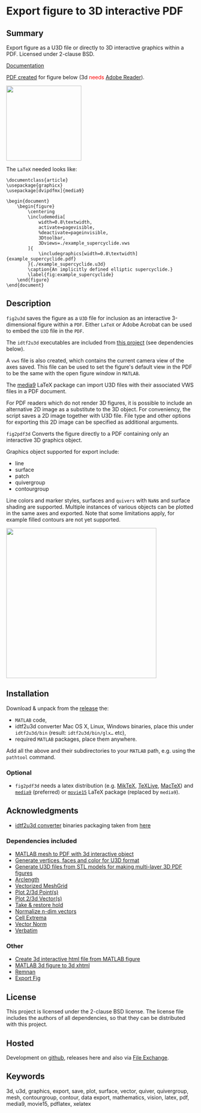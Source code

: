 Export figure to 3D interactive PDF
===================================

Summary
-------
Export figure as a U3D file or directly to 3D interactive graphics within a PDF.
Licensed under 2-clause BSD.

[Documentation](https://www.cds.caltech.edu/~ifilippi/temp/releases/matlab/fig2u3d/fig2u3d_manual.pdf)

[PDF created](https://www.cds.caltech.edu/~ifilippi/temp/releases/matlab/fig2u3d/example.pdf) for figure below (3d <font color="red">needs</font> [Adobe Reader](http://get.adobe.com/reader/)).

<img src="https://www.cds.caltech.edu/~ifilippi/temp/releases/matlab/fig2u3d/logo.png" width=200>

The `LaTeX` needed looks like:

```
\documentclass{article}
\usepackage{graphicx}
\usepackage[dvipdfmx]{media9}

\begin{document}
	\begin{figure}
		\centering
		\includemedia[
			width=0.8\textwidth,
			activate=pagevisible,
			%deactivate=pageinvisible,
			3Dtoolbar,
			3Dviews=./example_supercyclide.vws
		]{
			\includegraphics[width=0.8\textwidth]{example_supercyclide.pdf}
		}{./example_supercyclide.u3d}
		\caption{An implicitly defined elliptic supercyclide.}
		\label{fig:example_supercyclide}
	\end{figure}
\end{document}
```

## Description
`fig2u3d` saves the figure as a `U3D` file for inclusion as an interactive 3-dimensional figure within a `PDF`. Either `LaTeX` or Adobe Acrobat can be used to embed the `U3D` file in the `PDF`.

The `idtf2u3d` executables are included from [this project](http://sourceforge.net/projects/u3d/) (see dependencies below).

A `vws` file is also created, which contains the current camera view of the axes saved. This file can be used to set the figure's default view in the PDF to be the same with the open figure window in `MATLAB`.

The [media9](http://www.ctan.org/tex-archive/macros/latex/contrib/media9) LaTeX package can import U3D files with their associated VWS files in a PDF document.

For PDF readers which do not render 3D figures, it is possible to include an alternative 2D image as a substitute to the 3D object. For conveniency, the script saves a 2D image together with U3D file. File type and other options for exporting this 2D image can be specified as additional arguments.

`fig2pdf3d` Converts the figure directly to a PDF containing only an interactive 3D graphics object.

Graphics object supported for export include:

- line
- surface
- patch
- quivergroup
- contourgroup

Line colors and marker styles, surfaces and `quivers` with `NaN`s and surface shading are supported. Multiple instances of various objects can be plotted in the same axes and exported. Note that some limitations apply, for example filled contours are not yet supported.

<img src="https://www.cds.caltech.edu/~ifilippi/temp/releases/matlab/fig2u3d/fig2u3d_workflow.png" width=400>

## Installation

Download & unpack from the [release](https://github.com/johnyf/fig2u3d/releases) the:

- `MATLAB` code,
- idtf2u3d converter Mac OS X, Linux, Windows binaries, place this under `idtf2u3d/bin` (result: `idtf2u3d/bin/glx…` etc),
- required `MATLAB` packages, place them anywhere.

Add all the above and their subdirectories to your `MATLAB` path, e.g. using the `pathtool` command.

### Optional
- `fig2pdf3d` needs a latex distribution (e.g. [MikTeX](http://miktex.org/), [TeXLive](http://www.tug.org/texlive/), [MacTeX](http://tug.org/mactex/)) and [`media9`](http://www.ctan.org/pkg/media9) (preferred) or [`movie15`](http://www.ctan.org/pkg/movie15) LaTeX package (replaced by `media9`).

## Acknowledgments
- [idtf2u3d converter](http://sourceforge.net/projects/u3d/) binaries packaging taken from [here](http://www.mathworks.com/matlabcentral/fileexchange/25383-matlab-mesh-to-pdf-with-3d-interactive-object)

### Dependencies included
- [MATLAB mesh to PDF with 3d interactive object](http://www.mathworks.com/matlabcentral/fileexchange/25383-matlab-mesh-to-pdf-with-3d-interactive-object)
- [Generate vertices, faces and color for U3D format](http://www.mathworks.com/matlabcentral/fileexchange/27245-generate-vertices-faces-and-color-for-u3d-format)
- [Generate U3D files from STL models for making multi-layer 3D PDF figures](http://www.mathworks.com/matlabcentral/fileexchange/31413-generate-u3d-files-from-stl-models-for-making-multilayer-3d-pdf-figures)
- [Arclength](http://www.mathworks.com/matlabcentral/fileexchange/34871-arclength)
- [Vectorized MeshGrid](http://www.mathworks.com/matlabcentral/fileexchange/35036-vectorized-meshgrid)
- [Plot 2/3d Point(s)](http://www.mathworks.com/matlabcentral/fileexchange/34731-plot-23d-points)
- [Plot 2/3d Vector(s)](http://www.mathworks.com/matlabcentral/fileexchange/35224-plot-23d-vectors)
- [Take & restore hold](http://www.mathworks.com/matlabcentral/fileexchange/36641-take-restore-hold)
- [Normalize n-dim vectors](http://www.mathworks.com/matlabcentral/fileexchange/36248-normalize-n-d-vectors-in-single-matrix-or-n-component-matrices)
- [Cell Extrema](http://www.mathworks.com/matlabcentral/fileexchange/35983-cell-extrema)
- [Vector Norm](http://www.mathworks.com/matlabcentral/fileexchange/10708-vector-norm)
- [Verbatim](http://www.mathworks.com/matlabcentral/fileexchange/23194-verbatim-get-the-text-of-a-block-comment)

### Other
- [Create 3d interactive html file from MATLAB figure](http://www.mathworks.com/matlabcentral/fileexchange/27333-create-3d-interactive-html-file-from-matlab-surface)
- [MATLAB 3d figure to 3d xhtml](http://www.mathworks.com/matlabcentral/fileexchange/32207-matlab-3d-figure-to-3d-xhtml)
- [Remnan](http://www.mathworks.com/matlabcentral/fileexchange/10863-remnan)
- [Export Fig](http://www.mathworks.com/matlabcentral/fileexchange/23629-exportfig)

## License
This project is licensed under the 2-clause BSD license.
The license file includes the authors of all dependencies, so that they can be distributed with this project.

## Hosted
Development on [github](https://github.com/johnyf/fig2u3d), releases here and also via [File Exchange](http://www.mathworks.com/matlabcentral/fileexchange/37640-export-figure-to-3d-interactive-pdf).

## Keywords
3d, u3d, graphics, export, save, plot, surface, vector, quiver, quivergroup, mesh, contourgroup, contour, data export, mathematics, vision, latex, pdf, media9, movie15, pdflatex, xelatex
